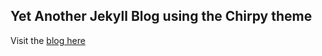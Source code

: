 ## Yet Another Jekyll Blog using the Chirpy theme

Visit the [blog here](https://fr4nkfletcher.github.io/)
